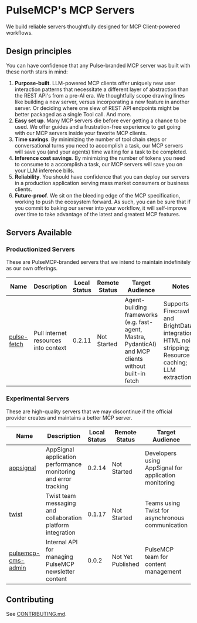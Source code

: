 # PulseMCP's MCP Servers

We build reliable servers thoughtfully designed for MCP Client-powered workflows.

## Design principles

You can have confidence that any Pulse-branded MCP server was built with these north stars in mind:

1. **Purpose-built**. LLM-powered MCP clients offer uniquely new user interaction patterns that necessitate a different layer of abstraction than the REST API's from a pre-AI era. We thoughtfully scope drawing lines like building a new server, versus incorporating a new feature in another server. Or deciding where one slew of REST API endpoints might be better packaged as a single Tool call. And more.
2. **Easy set up**. Many MCP servers die before ever getting a chance to be used. We offer guides and a frustration-free experience to get going with our MCP servers inside your favorite MCP clients.
3. **Time savings**. By minimizing the number of tool chain steps or conversational turns you need to accomplish a task, our MCP servers will save you (and your agents) time waiting for a task to be completed.
4. **Inference cost savings**. By minimizing the number of tokens you need to consume to a accomplish a task, our MCP servers will save you on your LLM inference bills.
5. **Reliability**. You should have confidence that you can deploy our servers in a production application serving mass market consumers or business clients.
6. **Future-proof**. We sit on the bleeding edge of the MCP specification, working to push the ecosystem forward. As such, you can be sure that if you commit to baking our server into your workflow, it will self-improve over time to take advantage of the latest and greatest MCP features.

## Servers Available

### Productionized Servers

These are PulseMCP-branded servers that we intend to maintain indefinitely as our own offerings.

| Name                                         | Description                          | Local Status | Remote Status | Target Audience                                                                                        | Notes                                                                                                  |
| -------------------------------------------- | ------------------------------------ | ------------ | ------------- | ------------------------------------------------------------------------------------------------------ | ------------------------------------------------------------------------------------------------------ |
| [pulse-fetch](./productionized/pulse-fetch/) | Pull internet resources into context | 0.2.11       | Not Started   | Agent-building frameworks (e.g. fast-agent, Mastra, PydanticAI) and MCP clients without built-in fetch | Supports Firecrawl and BrightData integrations; HTML noise stripping; Resource caching; LLM extraction |

### Experimental Servers

These are high-quality servers that we may discontinue if the official provider creates and maintains a better MCP server.

| Name                                                     | Description                                                     | Local Status | Remote Status     | Target Audience                                       | Notes                                                                |
| -------------------------------------------------------- | --------------------------------------------------------------- | ------------ | ----------------- | ----------------------------------------------------- | -------------------------------------------------------------------- |
| [appsignal](./experimental/appsignal/)                   | AppSignal application performance monitoring and error tracking | 0.2.14       | Not Started       | Developers using AppSignal for application monitoring | Requires AppSignal API key; NOT officially affiliated with AppSignal |
| [twist](./experimental/twist/)                           | Twist team messaging and collaboration platform integration     | 0.1.17       | Not Started       | Teams using Twist for asynchronous communication      | Requires Twist API bearer token and workspace ID                     |
| [pulsemcp-cms-admin](./experimental/pulsemcp-cms-admin/) | Internal API for managing PulseMCP newsletter content           | 0.0.2        | Not Yet Published | PulseMCP team for content management                  | Requires PULSEMCP_ADMIN_API_KEY; Internal use only                   |

## Contributing

See [CONTRIBUTING.md](./CONTRIBUTING.md).
